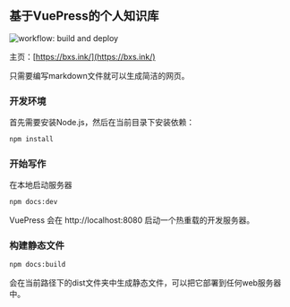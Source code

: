 ## 基于VuePress的个人知识库

![workflow: build and deploy](https://github.com/buxianshan/bxs-blog/actions/workflows/build.yml/badge.svg)

主页：[https://bxs.ink/](https://bxs.ink/)

只需要编写markdown文件就可以生成简洁的网页。

### 开发环境

首先需要安装Node.js，然后在当前目录下安装依赖：

```bash
npm install
```

### 开始写作

在本地启动服务器

```bash
npm docs:dev
```

VuePress 会在 http://localhost:8080 启动一个热重载的开发服务器。

### 构建静态文件

```bash
npm docs:build
```

会在当前路径下的dist文件夹中生成静态文件，可以把它部署到任何web服务器中。
